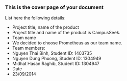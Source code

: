 ### This is the cover page of your document

List here the following details:
* Project title, name of the product 
 * Project title and name of the product is CampusSeek.
* Team name
 * We decided to choose Prometheus as our team name. 
* Team members: 
 * Nguyen Thai Binh, Student ID: 1403735
 * Nguyen Dung Phuong, Student ID: 1304949
 * Midhat Hasan Raghib, Student ID: 1304947
* Date
 * 23/09/2014


